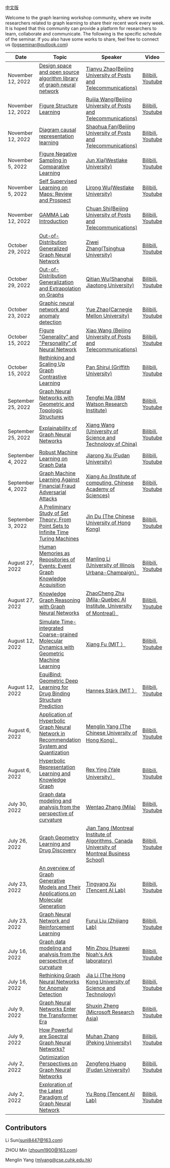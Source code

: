 [中文版](https://github.com/logseminar/Schedule/blob/main/schedule-zh.md)

Welcome to the graph learning workshop community, where we invite researchers related to graph learning to share their recent work every week. It is hoped that this community can provide a platform for researchers to learn, collaborate and communicate. The following is the specific schedule of the seminar. If you also have some works to share, feel free to connect us (logseminar@outlook.com)


| Date         |   Topic  | Speaker  |Video           |
| --------     | -------- | -------- | --------         |
|  November 12, 2022 | [Design space and open source algorithm library of graph neural network](https://mp.weixin.qq.com/s/kQ1n5yaJ2fQHjaIRyIdSIA)  | [Tianyu Zhao(Beijing University of Posts and Telecommunications)](https://zw-zhang.github.io/)|[Bilibili](https://www.bilibili.com/video/BV1qe4y1W7Mo/?spm_id_from=333.999.0.0), [Youtube](https://www.youtube.com/watch?v=AhFkyxVJxP4)  |
|  November 12, 2022 | [Figure Structure Learning](https://mp.weixin.qq.com/s/1Sfxkyw8WGZRxux0aS24WA)  | [Ruijia Wang(Beijing University of Posts and Telecommunications)](https://sc.panda321.com/citations?user=DpsuBrsAAAAJ&hl=zh-CN&oi=sra)|[Bilibili](https://www.bilibili.com/video/BV19P411c7yz/?spm_id_from=333.999.0.0), [Youtube](https://www.youtube.com/watch?v=AhFkyxVJxP4)  |
|  November 12, 2022 | [Diagram causal representation learning](https://mp.weixin.qq.com/s/1Sfxkyw8WGZRxux0aS24WA)  | [Shaohua Fan(Beijing University of Posts and Telecommunications)](https://sc.panda321.com/citations?user=3LxcBjkAAAAJ&hl=zh-CN&oi=sra)|[Bilibili](https://www.bilibili.com/video/BV1ie4y1W7uw/?spm_id_from=333.999.0.0), [Youtube](https://www.youtube.com/watch?v=AhFkyxVJxP4)  |
|  November 5, 2022 | [Figure Negative Sampling in Comparative Learning](https://mp.weixin.qq.com/s/40Uq6Jh5oOZARfQ_TeECSg)  | [Jun Xia(Westlake University)](https://sc.panda321.com/citations?user=aPKKpSYAAAAJ&hl=zh-CN&oi=sra)|[Bilibili](https://www.bilibili.com/video/BV1T84y1v7kj/?spm_id_from=333.999.0.0), [Youtube](https://www.youtube.com/watch?v=AhFkyxVJxP4)  |
|  November 5, 2022 | [Self Supervised Learning on Maps: Review and Prospect](https://mp.weixin.qq.com/s/h2MTvafhdhJCXzQpOvRdqQ)  | [Lirong Wu(Westlake University)](https://sc.panda321.com/citations?user=Tk7TrCoAAAAJ&hl=zh-CN&oi=sra)|[Bilibili](https://www.bilibili.com/video/BV1pe4y1177C/?spm_id_from=333.999.0.0), [Youtube](https://www.youtube.com/watch?v=AhFkyxVJxP4)  |
|  November 12, 2022 | [GAMMA Lab Introduction](https://mp.weixin.qq.com/s/a49TGZrKJk4ybHEMk1EYtg)  | [Chuan Shi(Beijing University of Posts and Telecommunications)](http://www.shichuan.org/ShiChuan_ch.html)|[Bilibili](https://www.bilibili.com/video/BV1EG4y1o7E4/?spm_id_from=333.999.0.0), [Youtube](https://www.youtube.com/watch?v=AhFkyxVJxP4)  |
|  October 29, 2022 | [Out-of-Distribution Generalized Graph Neural Network](https://mp.weixin.qq.com/s/owWqQNsfo3ZLjX-pVUGbNQ)  | [Ziwei Zhang(Tsinghua University)](https://zw-zhang.github.io/)|[Bilibili](https://www.bilibili.com/video/BV1We4y147W5/?spm_id_from=333.999.0.0), [Youtube](https://www.youtube.com/watch?v=AhFkyxVJxP4)  |
|  October 29, 2022 | [Out-of-Distribution Generalization and Extrapolation on Graphs](https://mp.weixin.qq.com/s/7VQagv_inPPit1t0cmyz-A)  | [Qitian Wu(Shanghai Jiaotong University)](https://qitianwu.github.io/)|[Bilibili](https://www.bilibili.com/video/BV1Ue4y147Mb/?spm_id_from=333.999.0.0), [Youtube](https://www.youtube.com/watch?v=AhFkyxVJxP4)  |
|  October 23, 2022 | [Graphic neural network and anomaly detection](https://mp.weixin.qq.com/s/4lJgYpczSOM0Sx8u21NBGw)  | [Yue Zhao(Carnegie Mellon University)](https://www.andrew.cmu.edu/user/yuezhao2/)|[Bilibili](https://www.bilibili.com/video/BV1Me4y1U7hM/?spm_id_from=333.999.0.0), [Youtube](https://www.youtube.com/watch?v=AhFkyxVJxP4)  |
|  October 15, 2022 | [Figure "Generality" and "Personality" of Neural Network](https://mp.weixin.qq.com/s/dsYO96qEflLMm8pUYzdlHw)  | [Xiao Wang (Beijing University of Posts and Telecommunications)](https://wangxiaocs.github.io/)|[Bilibili](https://www.bilibili.com/video/BV1eD4y1r7Sm/?spm_id_from=333.999.0.0), [Youtube](https://www.youtube.com/watch?v=AhFkyxVJxP4)  |
|  October 15, 2022 | [Rethinking and Scaling Up Graph Contrastive Learning](https://mp.weixin.qq.com/s/CpYCcuBqsr_EpAYL_dFh_A)  | [Pan Shirui (Griffith University)](https://shiruipan.github.io/)|[Bilibili](https://www.bilibili.com/video/BV16G4y1n756/?spm_id_from=333.999.0.0), [Youtube](https://www.youtube.com/watch?v=AhFkyxVJxP4)  |
|  September 25, 2022 | [Graph Neural Networks with Geometric and Topologic Structures](https://mp.weixin.qq.com/s/kuYoUX9amCEaAwOrbJtvMg)  | [Tengfei Ma (IBM Watson Research Institute)](https://sites.google.com/site/matf0123)|[Bilibili](https://www.bilibili.com/video/BV1Ee4y1b7Hx/?spm_id_from=333.999.0.0), [Youtube](https://www.youtube.com/watch?v=AhFkyxVJxP4)  |
September 25, 2022 | [Explainability of Graph Neural Networks](https://mp.weixin.qq.com/s/UdSzBrdMdpcNtQCt3j-X1g)  | [Xiang Wang (University of Science and Technology of China)](http://staff.ustc.edu.cn/~xiangwang)|[Bilibili](https://www.bilibili.com/video/BV1Me4y1r7z8/?spm_id_from=333.999.0.0), [Youtube](https://www.youtube.com/watch?v=AhFkyxVJxP4)  |
|  September 4, 2022 | [Robust Machine Learning on Graph Data ](https://mp.weixin.qq.com/s/sH7Ifp_zAFL6QmIfzbvPiw)  | [Jiarong Xu (Fudan University)](https://galina0217.github.io/)|[Bilibili](https://www.bilibili.com/video/BV1VP4y1Z7F8?spm_id_from=333.999.0.0), [Youtube](https://www.youtube.com/watch?v=AhFkyxVJxP4)  |
|  September 4, 2022 | [Graph Machine Learning Against Financial Fraud Adversarial Attacks ](https://mp.weixin.qq.com/s/TWym3Kb1uHCs4wMho0Q7Zg)  | [Xiang Ao (Institute of computing, Chinese Academy of Sciences)](https://aoxaustin.github.io/)|[Bilibili](https://www.bilibili.com/video/BV1Rd4y1g7iS?spm_id_from=333.999.0.0), [Youtube](https://www.youtube.com/watch?v=AhFkyxVJxP4)  |
|  September 3, 2022 | [A Preliminary Study of Set Theory: From Point Sets to Infinite Time Turing Machines](https://mp.weixin.qq.com/s/IA5yKT15kwX31KcZtRprpg)  | [Jin Du (The Chinese University of Hong Kong)](https://dblp.uni-trier.de/pid/49/604.html)|[Bilibili](https://www.bilibili.com/video/BV1yP411V7bd?spm_id_from=333.999.0.0), [Youtube](https://www.youtube.com/watch?v=AhFkyxVJxP4)  |
| August 27, 2022  |[Human Memories as Repositories of Events: Event Graph Knowledge Acquisition](https://mp.weixin.qq.com/s/rFGNNghTMBKUNSKCoquBxA)    | [ Manling Li (University of Illinois Urbana-Champaign）](https://limanling.github.io/)     | [Bilibili](https://www.bilibili.com/video/BV1ge4y1Y7h2?spm_id_from=333.999.0.0), [Youtube](https://www.youtube.com/watch?v=AhFkyxVJxP4) |
| August 27, 2022  |[Knowledge Graph Reasoning with Graph Neural Networks](https://mp.weixin.qq.com/s/U-PdevNbuHvURa4da9QdSQ)    | [ ZhaoCheng Zhu (Mila-Quebec AI Institute, University of Montreal）](https://kiddozhu.github.io/)     | [Bilibili](https://www.bilibili.com/video/BV1GP4y1f7KK?share_source=copy_web&vd_source=b018fe2cabf13e7002416b2522c321e9), [Youtube](https://www.youtube.com/watch?v=AhFkyxVJxP4) |
| August 12, 2022  |[Simulate Time-integrated Coarse-grained Molecular Dynamics with Geometric Machine Learning](https://mp.weixin.qq.com/s/_BIIPYbD_7JjpCR7QqEl5Q)    | [ Xiang Fu (MIT ）](https://xiangfu.co/)     | [Bilibili](https://www.bilibili.com/video/BV1gW4y187ny?spm_id_from=333.999.0.0), [Youtube](https://www.youtube.com/watch?v=AhFkyxVJxP4) |
| August 12, 2022  |[EquiBind: Geometric Deep Learning for Drug Binding Structure Prediction](https://mp.weixin.qq.com/s/vIBmfom5S5TU-537yIztmA)    | [ Hannes Stärk  (MIT ）](https://hannes-stark.com)     | [Bilibili](https://space.bilibili.com/379472457/video), [Youtube](https://www.youtube.com/watch?v=AhFkyxVJxP4) |
| August 6, 2022  |[Application of Hyperbolic Graph Neural Network in Recommendation System and Quantization](https://mp.weixin.qq.com/s/n2-zwadP-nM_EavwJtzj_A)    | [ Menglin Yang (The Chinese University of Hong Kong）](https://dl.acm.org/profile/99659850068)     | [Bilibili](https://www.bilibili.com/video/BV18T411E71z?share_source=copy_web&vd_source=b018fe2cabf13e7002416b2522c321e9), [Youtube](https://www.youtube.com/watch?v=AhFkyxVJxP4) |
| August 6, 2022  |[Hyperbolic Representation Learning and Knowledge Graph](https://mp.weixin.qq.com/s/1mAs7EDWL4x3LWdgjPPTFQ)     | [Rex Ying (Yale University）](https://scholar.google.com/citations?hl=zh-CN&user=6fqNXo)     | [Bilibili](https://www.bilibili.com/video/BV1UU4y1C7Ro/), [Youtube](https://www.youtube.com/watch?v=AhFkyxVJxP4) |
|  July 30, 2022 | [Graph data modeling and analysis from the perspective of curvature](https://mp.weixin.qq.com/s/VRSfZKe1Hv0hCub075UvfA)  | [Wentao Zhang (Mila)](https://zwt233.github.io)  | [Bilibili](https://www.bilibili.com/video/BV1GY4y1w736?spm_id_from=333.880.my_history.page.click), [Youtube](https://youtu.be/FnsVQI82Pas)  |
|  July 26, 2022 | [Graph Geometry Learning and Drug Discovery](https://mp.weixin.qq.com/s/FUvsCp5-UWJVA_xJjk7jdg)  | [Jian Tang (Montreal Institute of Algorithms, Canada University of Montreal Business School)](https://www.jian-tang.com/)|[Bilibili](https://www.bilibili.com/video/BV18T411E71z?share_source=copy_web&vd_source=b018fe2cabf13e7002416b2522c321e9), [Youtube](https://www.youtube.com/watch?v=AhFkyxVJxP4)  |
|  July 23, 2022 | [An overview of Graph Generative Models and Their Applications on Molecular Generation](https://mp.weixin.qq.com/s/MguYGWm_F7uiQ6Bf__V96w)  | [Tingyang Xu (Tencent AI Lab)](https://scholar.google.com.sg/citations?user=P8WYyYIAAAAJ&hl=zh-CN)|[Bilibili](https://space.bilibili.com/379472457), [Youtube](https://youtu.be/OsWY7UNLcVU)  |
|  July 23, 2022 | [Graph Neural Network and Reinforcement Learning](https://mp.weixin.qq.com/s/q8oW00Hz2hi0gBs2pyiBtA)  | [Furui Liu (Zhijiang Lab)](https://xs2.dailyheadlines.cc/citations?user=DJY8NXMAAAAJ&hl=zh-CN&oi=sra)|[Bilibili](https://space.bilibili.com/379472457), [Youtube](https://youtu.be/OsWY7UNLcVU)  |
|  July 16, 2022 | [Graph data modeling and analysis from the perspective of curvature](https://mp.weixin.qq.com/s/VRSfZKe1Hv0hCub075UvfA)  | [Min Zhou (Huawei Noah's Ark laboratory)](https://scholar.google.com.sg/citations?user=P8WYyYIAAAAJ&hl=zh-CN)|[Bilibili](https://space.bilibili.com/379472457), [Youtube](https://youtu.be/OsWY7UNLcVU)  |
|  July 16, 2022 | [Rethinking Graph Neural Networks for Anomaly Detection](https://mp.weixin.qq.com/s/zIsD3_70WhtDrS-XdReYKQ)  | [Jia Li (The Hong Kong University of Science and Technology)](https://facultyprofiles.hkust-gz.edu.cn/faculty-personal-page?id=286)  | [Bilibili](https://www.bilibili.com/video/BV1BG411p7og?spm_id_from=333.999.0.0), [Youtube](https://youtu.be/T6F48XYl8Ao)  |
|  July 9, 2022 | [Graph Neural Networks Enter the Transformer Era](https://mp.weixin.qq.com/s/ATHLYcUEZJWyvvMta0tkyw)  | [Shuxin Zheng (Microsoft Research Asia)](https://www.microsoft.com/en-us/research/people/shuz/)  | [Bilibili](https://www.bilibili.com/video/BV1sB4y1H7pH?share_source=copy_web), [Youtube](https://www.youtube.com/channel/UCisW6IeDGiDDoJzWj3cP1fg/videos)  |
|  July 9, 2022 | [How Powerful are Spectral Graph Neural Networks?](https://mp.weixin.qq.com/s/hQMfBEGE97iX_uT_Ajeh7w)  | [Muhan Zhang (Peking University)](https://muhanzhang.github.io/)  | [Bilibili](https://www.bilibili.com/video/BV1eU4y1D7Gv?share_source=copy_web), [Youtube](https://www.youtube.com/channel/UCisW6IeDGiDDoJzWj3cP1fg/videos)  |
| July 2, 2022 | [Optimization Perspectives on Graph Neural Networks](https://mp.weixin.qq.com/s/-xKiXaCp_DwuF9QcrCNXuQ)     | [Zengfeng Huang (Fudan University)](https://zengfenghuang.github.io/)     | [Bilibili](https://www.bilibili.com/video/BV1xY4y1E7uN?share_source=copy_web&vd_source=b018fe2cabf13e7002416b2522c321e), [Youtube](https://youtu.be/Q7dYNqdPz-w) |
|  July 2, 2022 | [Exploration of the Latest Paradigm of Graph Neural Network](https://mp.weixin.qq.com/s/hikAMEJ_x8A09qrWNPt5DQ)  | [Yu Rong (Tencent AI Lab)](https://scholar.google.com/citations?hl=zh-CN&user=itezhEMAAAAJ)  | [Bilibili](https://www.bilibili.com/video/BV1CW4y1z7sk?spm_id_from=333.999.0.0&vd_source=8f32aab17421333b494b31ddd9a09011), [Youtube](https://youtu.be/Q7dYNqdPz-w)  |






## Contributors

Li Sun(sunl8447@163.com)

ZHOU Min (zhoum1900@163.com)

Menglin Yang (mlyang@cse.cuhk.edu.hk)



